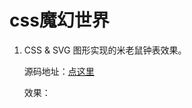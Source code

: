 # css魔幻世界
1. CSS & SVG 图形实现的米老鼠钟表效果。

   源码地址：[点这里]( https://github.com/monkey-yu/css-world/blob/main/mickey-watch.html)
  
   效果：[](https://github.com/monkey-yu/css-world/blob/main/images/mickey-watch.png)
